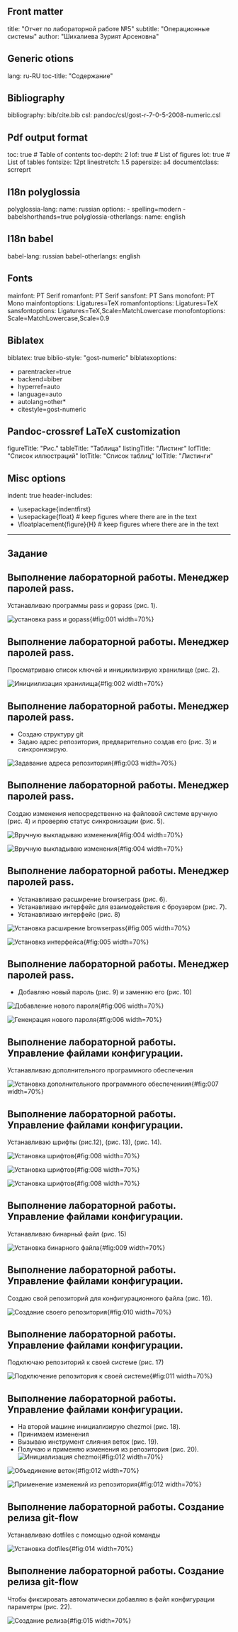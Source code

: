 
## Front matter
title: "Отчет по лабораторной работе №5"
subtitle: "Операционные системы"
author: "Шихалиева Зурият Арсеновна"

## Generic otions
lang: ru-RU
toc-title: "Содержание"

## Bibliography
bibliography: bib/cite.bib
csl: pandoc/csl/gost-r-7-0-5-2008-numeric.csl

## Pdf output format
toc: true # Table of contents
toc-depth: 2
lof: true # List of figures
lot: true # List of tables
fontsize: 12pt
linestretch: 1.5
papersize: a4
documentclass: scrreprt
## I18n polyglossia
polyglossia-lang:
  name: russian
  options:
	- spelling=modern
	- babelshorthands=true
polyglossia-otherlangs:
  name: english
## I18n babel
babel-lang: russian
babel-otherlangs: english
## Fonts
mainfont: PT Serif
romanfont: PT Serif
sansfont: PT Sans
monofont: PT Mono
mainfontoptions: Ligatures=TeX
romanfontoptions: Ligatures=TeX
sansfontoptions: Ligatures=TeX,Scale=MatchLowercase
monofontoptions: Scale=MatchLowercase,Scale=0.9
## Biblatex
biblatex: true
biblio-style: "gost-numeric"
biblatexoptions:
  - parentracker=true
  - backend=biber
  - hyperref=auto
  - language=auto
  - autolang=other*
  - citestyle=gost-numeric
## Pandoc-crossref LaTeX customization
figureTitle: "Рис."
tableTitle: "Таблица"
listingTitle: "Листинг"
lofTitle: "Список иллюстраций"
lotTitle: "Список таблиц"
lolTitle: "Листинги"
## Misc options
indent: true
header-includes:
  - \usepackage{indentfirst}
  - \usepackage{float} # keep figures where there are in the text
  - \floatplacement{figure}{H} # keep figures where there are in the text
---

## Задание



## Выполнение лабораторной работы. Менеджер паролей pass.

Устанавливаю программы pass и gopass (рис. 1). 

![установка pass и gopass](image/1.png){#fig:001 width=70%}


## Выполнение лабораторной работы. Менеджер паролей pass. 

Просматриваю список ключей и инициилизирую хранилище (рис. 2).

![Инициилизация хранилища](image/2.png){#fig:002 width=70%}


## Выполнение лабораторной работы. Менеджер паролей pass.

- Создаю структуру git
- Задаю адрес репозитория, предварительно создав его (рис. 3) и синхронизирую.

![Задавание адреса репозитория](image/3.png){#fig:003 width=70%}


## Выполнение лабораторной работы. Менеджер паролей pass. 

Создаю изменения непосредственно на файловой системе вручную (рис. 4) и проверяю статус синхронизации (рис. 5).

![Вручную выкладываю изменения](image/4.png){#fig:004 width=70%}

![Вручную выкладываю изменения](image/5.png){#fig:004 width=70%}


## Выполнение лабораторной работы. Менеджер паролей pass.

- Устанавливаю расширение browserpass (рис. 6).
- Устанавливаю интерфейс для взаимодействия с броузером (рис. 7).
- Устанавливаю интерфейс (рис. 8)
 
![Установка расширение browserpass](image/6.png){#fig:005 width=70%}

![Установка интерфейса](image/7.png){#fig:005 width=70%}


## Выполнение лабораторной работы. Менеджер паролей pass.

- Добавляю новый пароль (рис. 9) и заменяю его (рис. 10)

![Добавление нового пароля](image/9.png){#fig:006 width=70%}

![Гененрация нового пароля](image/10.png){#fig:006 width=70%}


## Выполнение лабораторной работы. Управление файлами конфигурации.

Устанавливаю дополнительного программного обеспечения

![Установка дополнительного программного обеспечениия](image/11.png){#fig:007 width=70%}

## Выполнение лабораторной работы. Управление файлами конфигурации.

Устанавливаю шрифты (рис.12), (рис. 13), (рис. 14).

![Установка шрифтов](image/12.png){#fig:008 width=70%}

![Установка шрифтов](image/13.png){#fig:008 width=70%}

![Установка шрифтов](image/14.png){#fig:008 width=70%}


## Выполнение лабораторной работы. Управление файлами конфигурации.

Устанавливаю бинарный файл (рис. 15)

![Установка бинарного файла](image/15.png){#fig:009 width=70%}


## Выполнение лабораторной работы. Управление файлами конфигурации.

Создаю свой репозиторий для конфигурационного файла (рис. 16).

![Создание своего репозитория](image/16.png){#fig:010 width=70%}


## Выполнение лабораторной работы. Управление файлами конфигурации.

Подключаю репозиторий к своей системе (рис. 17)

![Подключение репозитория к своей системе](image/17.png){#fig:011 width=70%}


## Выполнение лабораторной работы. Управление файлами конфигурации.

- На второй машине инициализирую chezmoi (рис. 18).
- Принимаем изменения
- Вызываю инструмент слияния веток (рис. 19).
- Получаю и применяю изменения из репозитория (рис. 20).
![Инициализация chezmoi](image/18.png){#fig:012 width=70%}

![Объединение веток](image/19.png){#fig:012 width=70%}

![Применение изменений из репозитория](image/20.png){#fig:012 width=70%}


## Выполнение лабораторной работы. Создание релиза git-flow

Устанавливаю dotfiles с помощью одной команды 

![Установка dotfiles](image/21.png){#fig:014 width=70%}


## Выполнение лабораторной работы. Создание релиза git-flow

Чтобы фиксировать автоматически добавляю в файл конфигурации параметры (рис. 22).

![Создание релиза](image/22.png){#fig:015 width=70%}


